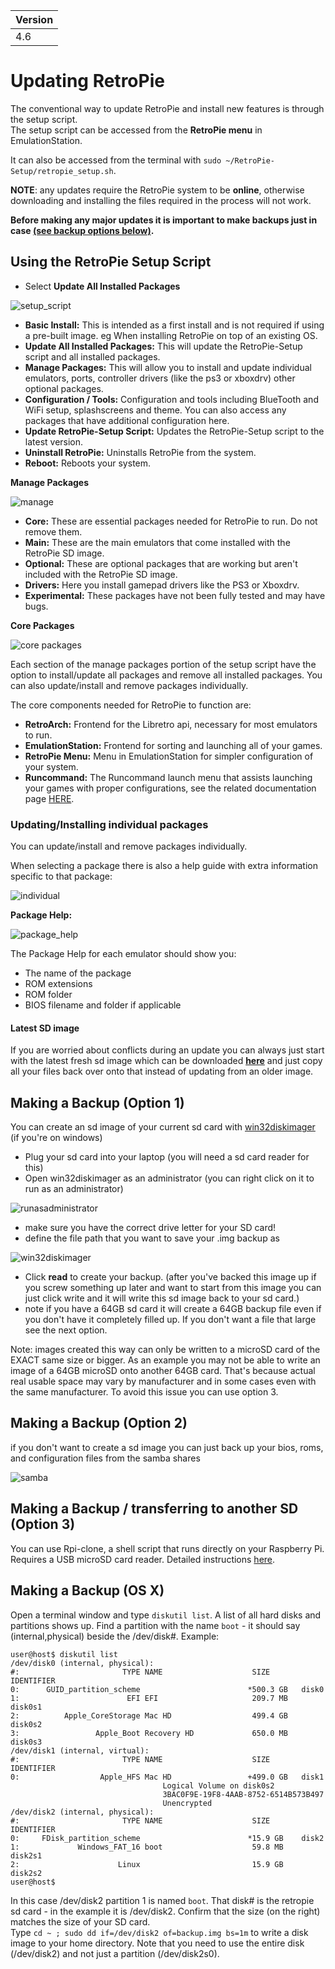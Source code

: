 |Version|
|---|
|4.6|

# Updating RetroPie

The conventional way to update RetroPie and install new features is through the setup script.     
The setup script can be accessed from the **RetroPie menu** in EmulationStation. 

It can also be accessed from the terminal with `sudo ~/RetroPie-Setup/retropie_setup.sh`.

**NOTE**: any updates require the RetroPie system to be **online**, otherwise downloading and installing the files required in the process will not work.
 
**Before making any major updates it is important to make backups just in case [(see backup options below)](#making-a-backup-option-1).**

## Using the RetroPie Setup Script

 * Select **Update All Installed Packages**

![setup_script](https://cloud.githubusercontent.com/assets/10035308/17758599/fb76e94a-64ad-11e6-8dc6-e8ca545e2630.png)

- **Basic Install:** This is intended as a first install and is not required if using a pre-built image. eg When installing RetroPie on top of an existing OS.
- **Update All Installed Packages:** This will update the RetroPie-Setup script and all installed packages.
- **Manage Packages:** This will allow you to install and update individual emulators, ports, controller drivers (like the ps3 or xboxdrv) other optional packages.
- **Configuration / Tools:** Configuration and tools including BlueTooth and WiFi setup, splashscreens and theme. You can also access any packages that have additional configuration here.
- **Update RetroPie-Setup Script:** Updates the RetroPie-Setup script to the latest version.
- **Uninstall RetroPie:** Uninstalls RetroPie from the system.
- **Reboot:** Reboots your system.

**Manage Packages**

![manage](https://cloud.githubusercontent.com/assets/10035308/17757080/913dbf7e-64a1-11e6-8370-05a3d2a720ed.png)

- **Core:** These are essential packages needed for RetroPie to run. Do not remove them.
- **Main:** These are the main emulators that come installed with the RetroPie SD image.
- **Optional:** These are optional packages that are working but aren't included with the RetroPie SD image.
- **Drivers:** Here you install gamepad drivers like the PS3 or Xboxdrv.
- **Experimental:** These packages have not been fully tested and may have bugs.
 
**Core Packages**

![core packages](https://cloud.githubusercontent.com/assets/10035308/15919781/a18d06ca-2dd1-11e6-9cec-136fc5f0e727.png)

Each section of the manage packages portion of the setup script have the option to install/update all packages and remove all installed packages. You can also update/install and remove packages individually.

The core components needed for RetroPie to function are:

- **RetroArch:** Frontend for the Libretro api, necessary for most emulators to run.
- **EmulationStation:** Frontend for sorting and launching all of your games.
- **RetroPie Menu:** Menu in EmulationStation for simpler configuration of your system.
- **Runcommand:** The Runcommand launch menu that assists launching your games with proper configurations, see the related documentation page [HERE](Runcommand).

### Updating/Installing individual packages

You can update/install and remove packages individually.

When selecting a package there is also a help guide with extra information specific to that package:

![individual](https://cloud.githubusercontent.com/assets/10035308/15987047/5414269a-2fd8-11e6-87ff-a0021e244054.png)

**Package Help:**

![package_help](https://cloud.githubusercontent.com/assets/10035308/15987048/542d760e-2fd8-11e6-909f-827b120dfc34.png)

The Package Help for each emulator should show you:
- The name of the package
- ROM extensions
- ROM folder
- BIOS filename and folder if applicable

#### Latest SD image

If you are worried about conflicts during an update you can always just start with the latest fresh sd image which can be downloaded [**here**](https://retropie.org.uk/download/) and just copy all your files back over onto that instead of updating from an older image.

## Making a Backup (Option 1)

You can create an sd image of your current sd card with [win32diskimager](http://sourceforge.net/projects/win32diskimager/files/Archive/) (if you're on windows)

- Plug your sd card into your laptop (you will need a sd card reader for this)
- Open win32diskimager as an administrator (you can right click on it to run as an administrator)

![runasadministrator](https://cloud.githubusercontent.com/assets/10035308/10266141/babb3420-6a0c-11e5-9f20-c26297b9fbbf.png)

- make sure you have the correct drive letter for your SD card! 
- define the file path that you want to save your .img backup as

![win32diskimager](https://cloud.githubusercontent.com/assets/10035308/10266156/79baadf6-6a0d-11e5-9c98-62211328c68a.png)

- Click **read** to create your backup. (after you've backed this image up if you screw something up later and want to start from this image you can just click write and it will write this sd image back to your sd card.)
- note if you have a 64GB sd card it will create a 64GB backup file even if you don't have it completely filled up. If you don't want a file that large see the next option. 

Note: images created this way can only be written to a microSD card of the EXACT same size or bigger.  As an example you may not be able to write an image of a 64GB microSD onto another 64GB card. That's because actual real usable space may vary by manufacturer and in some cases even with the same manufacturer. To avoid this issue you can use option 3.

## Making a Backup (Option 2)

if you don't want to create a sd image you can just back up your bios, roms, and configuration files from the samba shares

![samba](https://cloud.githubusercontent.com/assets/10035308/12865893/d2eab264-cc77-11e5-9ec6-003e13322a5a.png)

## Making a Backup / transferring to another SD (Option 3)
You can use Rpi-clone, a shell script that runs directly on your Raspberry Pi. Requires a USB microSD card reader.
Detailed instructions [here](https://github.com/billw2/rpi-clone).

## Making a Backup (OS X)

Open a terminal window and type `diskutil list`. A list of all hard disks and partitions shows up. Find a partition with the name `boot` - it should say (internal,physical) beside the /dev/disk#. Example:

    user@host$ diskutil list  
    /dev/disk0 (internal, physical):  
    #:                       TYPE NAME                    SIZE       IDENTIFIER  
    0:      GUID_partition_scheme                        *500.3 GB   disk0  
    1:                        EFI EFI                     209.7 MB   disk0s1  
    2:          Apple_CoreStorage Mac HD                  499.4 GB   disk0s2  
    3:                 Apple_Boot Recovery HD             650.0 MB   disk0s3  
    /dev/disk1 (internal, virtual):  
    #:                       TYPE NAME                    SIZE       IDENTIFIER  
    0:                  Apple_HFS Mac HD                 +499.0 GB   disk1  
                                      Logical Volume on disk0s2  
                                      3BAC0F9E-19F8-4AAB-8752-6514B573B497  
                                      Unencrypted  
    /dev/disk2 (internal, physical):  
    #:                       TYPE NAME                    SIZE       IDENTIFIER  
    0:     FDisk_partition_scheme                        *15.9 GB    disk2  
    1:             Windows_FAT_16 boot                    59.8 MB    disk2s1  
    2:                      Linux                         15.9 GB    disk2s2  
    user@host$

In this case /dev/disk2 partition 1 is named `boot`. That disk# is the retropie sd card - in the example it is /dev/disk2. Confirm that the size (on the right) matches the size of your SD card.  
Type `cd ~ ; sudo dd if=/dev/disk2 of=backup.img bs=1m` to write a disk image to your home directory. Note that you need to use the entire disk (/dev/disk2) and not just a partition (/dev/disk2s0).
